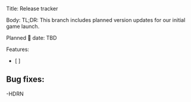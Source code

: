 Title: Release tracker

Body:
TL;DR: This branch includes planned version updates for our initial game launch.

Planned 🚢 date: TBD

Features:
- [ ] 

Bug fixes:
- 
-HDRN
